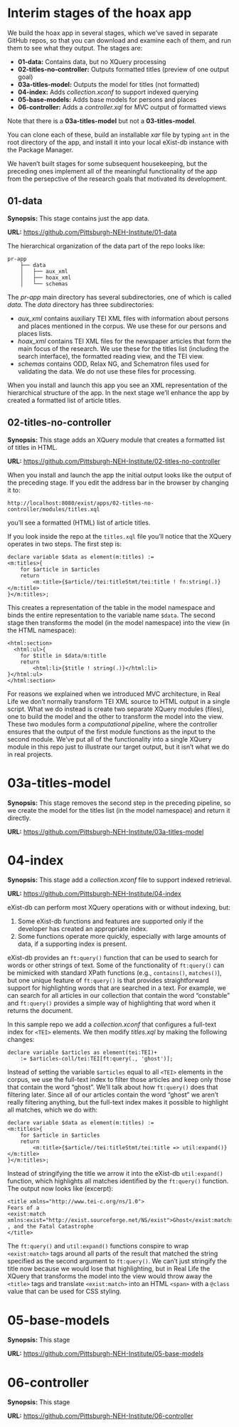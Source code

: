 # Interim stages of the hoax app

We build the hoax app in several stages, which we’ve saved in separate GitHub repos, so that you can download and examine each of them, and run them to see what they output. The stages are:

* **01-data:** Contains data, but no XQuery processing
* **02-titles-no-controller:** Outputs formatted titles (preview of one output goal)
* **03a-titles-model:** Outputs the model for titles (not formatted)
* **04-index:** Adds *collection.xconf* to support indexed querying
* **05-base-models:** Adds base models for persons and places
* **06-controller:** Adds a *controller.xql* for MVC output of formatted views

Note that there is a **03a-titles-model** but not a **03-titles-model**.

You can clone each of these, build an installable *xar* file by typing `ant` in the root directory of the app, and install it into your local eXist-db instance with the Package Manager.

We haven’t built stages for some subsequent housekeeping, but the preceding ones implement all of the meaningful functionality of the app from the persepctive of the research goals that motivated its development.

## 01-data

**Synopsis:** This stage contains just the app data. 

**URL:** <https://github.com/Pittsburgh-NEH-Institute/01-data>

The hierarchical organization of the data part of the repo looks like:

```
pr-app
    ├── data
    │   ├── aux_xml
    │   ├── hoax_xml
    │   └── schemas
```

The *pr-app* main directory has several subdirectories, one of which is called *data*. The *data* directory has three subdirectories:

* *aux_xml* contains auxiliary TEI XML files with information about persons and places mentioned in the corpus. We use these for our persons and places lists.
* *hoax_xml* contains TEI XML files for the newspaper articles that form the main focus of the research. We use these for the titles list (including the search interface), the formatted reading view, and the TEI view.
* *schemas* contains ODD, Relax NG, and Schematron files used for validating the data. We do not use these files for processing. 

When you install and launch this app you see an XML representation of the hierarchical structure of the app. In the next stage we’ll enhance the app by created a formatted list of article titles.

## 02-titles-no-controller

**Synopsis:** This stage adds an XQuery module that creates a formatted list of titles in HTML. 

**URL:** <https://github.com/Pittsburgh-NEH-Institute/02-titles-no-controller>

When you install and launch the app the initial output looks like the output of the preceding stage. If you edit the address bar in the browser by changing it to:

```
http://localhost:8080/exist/apps/02-titles-no-controller/modules/titles.xql
```

you’ll see a formatted (HTML) list of article titles.

If you look inside the repo at the `titles.xql` file you’ll notice that the XQuery operates in two steps. The first step is:

```xquery
declare variable $data as element(m:titles) :=
<m:titles>{
    for $article in $articles
    return
        <m:title>{$article//tei:titleStmt/tei:title ! fn:string(.)}</m:title>
}</m:titles>;
```

This creates a representation of the table in the model namespace and binds the entire representation to the variable name `$data`. The second stage then transforms the model (in the model namespace) into the view (in the HTML namespace):

```xquery
<html:section>
  <html:ul>{
    for $title in $data/m:title
    return
        <html:li>{$title ! string(.)}</html:li>
}</html:ul>
</html:section>
```

For reasons we explained when we introduced MVC architecture, in Real Life we don’t normally transform TEI XML source to HTML output in a single script. What we do instead is create two separate XQuery modules (files), one to build the model and the other to transform the model into the view. These two modules form a *computational pipeline*, where the controller ensures that the output of the first module functions as the input to the second module. We’ve put all of the functionality into a single XQuery module in this repo just to illustrate our target output, but it isn’t what we do in real projects.

# 03a-titles-model

**Synopsis:** This stage removes the second step in the preceding pipeline, so we create the model for the titles list (in the model namespace) and return it directly. 

**URL:** <https://github.com/Pittsburgh-NEH-Institute/03a-titles-model>

# 04-index

**Synopsis:** This stage add a *collection.xconf* file to support indexed retrieval. 

**URL:** <https://github.com/Pittsburgh-NEH-Institute/04-index>

eXist-db can perform most XQuery operations with or without indexing, but:

1. Some eXist-db functions and features are supported only if the developer has created an appropriate index.
2. Some functions operate more quickly, especially with large amounts of data, if a supporting index is present.

eXist-db provides an `ft:query()` function that can be used to search for words or other strings of text. Some of the functionality of `ft:query()` can be mimicked with standard XPath functions (e.g., `contains()`, `matches()`), but one unique feature of `ft:query()` is that provides straightforward support for highlighting words that are searched in a text. For example, we can search for all articles in our collection that contain the word “constable” and `ft:query()` provides a simple way of highlighting that word when it returns the document.

In this sample repo we add a *collection.xconf* that configures a full-text index for `<TEI>` elements. We then modify *titles.xql* by making the following changes:

```
declare variable $articles as element(tei:TEI)+ 
    := $articles-coll/tei:TEI[ft:query(., 'ghost')];
```

Instead of setting the variable `$articles` equal to all `<TEI>` elements in the corpus, we use the full-text index to filter those articles and keep only those that contain the word “ghost”. We’ll talk about how `ft:query()` does that filtering later. Since all of our articles contain the word “ghost” we aren’t really filtering anything, but the full-text index makes it possible to highlight all matches, which we do with:

```
declare variable $data as element(m:titles) :=
<m:titles>{
    for $article in $articles 
    return
        <m:title>{$article//tei:titleStmt/tei:title => util:expand()}</m:title>
}</m:titles>;
```

Instead of stringifying the title we arrow it into the eXist-db `util:expand()` function, which highlights all matches identified by the `ft:query()` function. The output now looks like (excerpt):

```
<title xmlns="http://www.tei-c.org/ns/1.0">
Fears of a
<exist:match xmlns:exist="http://exist.sourceforge.net/NS/exist">Ghost</exist:match>
, and the Fatal Catastrophe
</title>
```

The `ft:query()` and `util:expand()` functions conspire to wrap `<exist:match>` tags around all parts of the result that matched the string specified as the second argument to `ft:query()`. We can’t just stringify the title now because we would lose that highlighting, but in Real Life the XQuery that transforms the model into the view would throw away the `<title>` tags and translate `<exist:match>` into an HTML `<span>` with a `@class` value that can be used for CSS styling. 

# 05-base-models

**Synopsis:** This stage 

**URL:** <https://github.com/Pittsburgh-NEH-Institute/05-base-models>

# 06-controller

**Synopsis:** This stage 

**URL:** <https://github.com/Pittsburgh-NEH-Institute/06-controller>

